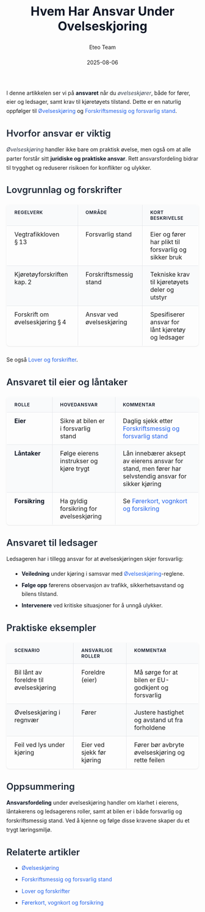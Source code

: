 ﻿---
title: "Hvem Har Ansvar Under Ovelseskjoring"
date: 2025-08-06
draft: false
author: "Eteo Team"
description: "Guide to Hvem Har Ansvar Under Ovelseskjoring for Norwegian driving theory exam."
categories: ["Driving Theory"]
tags: ["driving", "theory", "safety"]
featured_image: "/blog/hvem-har-ansvar-under-ovelseskjoring/hvem-har-ansvar-under-ovelseskjoring-image.svg"
---
<style>
/* Base text styling */
.article-content {
  font-family: 'Inter', -apple-system, BlinkMacSystemFont, 'Segoe UI', Roboto, Oxygen, Ubuntu, Cantarell, 'Open Sans', 'Helvetica Neue', sans-serif;
  line-height: 1.6;
  color: #1f2937;
  font-size: 16px;
}
/* Headers */
h1 {
  font-size: 2rem;
  font-weight: 700;
  margin: 2rem 0 1.5rem;
  color: #111827;
}
h2 {
  font-size: 1.5rem;
  font-weight: 600;
  margin: 2rem 0 1rem;
  color: #1f2937;
}
h3 {
  font-size: 1.25rem;
  font-weight: 600;
  margin: 1.5rem 0 0.75rem;
  color: #374151;
}
/* Paragraphs */
p {
  margin: 1rem 0;
  line-height: 1.7;
}
/* Lists */
ul, ol {
  margin: 1rem 0 1rem 1.5rem;
  padding-left: 1rem;
}
li {
  margin-bottom: 0.5rem;
  line-height: 1.6;
}
/* Bold and emphasis text */
strong, b {
  font-weight: 700 !important;
  color: #111827;
}
em, i {
  font-style: italic;
  color: #374151;
}
strong em, b i, em strong, i b {
  font-weight: 700 !important;
  font-style: italic;
  color: #111827;
}
/* Links */
a {
  color: #2563eb;
  text-decoration: none;
  transition: color 0.2s ease;
}
a:hover {
  color: #1d4ed8;
  text-decoration: underline;
}
/* Code blocks */
pre, code {
  font-family: 'SFMono-Regular', Consolas, 'Liberation Mono', Menlo, monospace;
  background-color: #f3f4f6;
  border-radius: 0.375rem;
  font-size: 0.875em;
}
pre {
  padding: 1rem;
  overflow-x: auto;
  margin: 1rem 0;
}
code {
  padding: 0.2em 0.4em;
}
/* Blockquotes */
blockquote {
  border-left: 4px solid #e5e7eb;
  margin: 1.5rem 0;
  padding: 0.75rem 1rem 0.75rem 1.5rem;
  background-color: #f9fafb;
  color: #4b5563;
  font-style: italic;
}
/* Tables */
table {
  margin: 1.5rem auto !important;
  border-collapse: collapse !important;
  width: 100% !important;
  max-width: 100%;
  box-shadow: 0 1px 3px rgba(0,0,0,0.1) !important;
  border-radius: 0.5rem !important;
  overflow: hidden !important;
  border: 1px solid #e5e7eb !important;
  display: table !important;
}
th, td {
  padding: 0.75rem 1.25rem !important;
  text-align: left !important;
  border: 1px solid #e5e7eb !important;
  vertical-align: top;
}
th {
  background-color: #f9fafb !important;
  font-weight: 600 !important;
  color: #111827 !important;
  text-transform: uppercase !important;
  font-size: 0.75rem !important;
  letter-spacing: 0.05em !important;
}
tr:nth-child(even) {
  background-color: #f9fafb !important;
}
tr:hover {
  background-color: #f3f4f6 !important;
}
/* Responsive adjustments */
@media (max-width: 768px) {
  .article-content {
    font-size: 15px;
  }
  h1 { font-size: 1.75rem; }
  h2 { font-size: 1.375rem; }
  h3 { font-size: 1.125rem; }
  table {
    display: block !important;
    overflow-x: auto !important;
    -webkit-overflow-scrolling: touch;
  }
}
</style>
I denne artikkelen ser vi på **ansvaret** når du _øvelseskjører_, både for fører, eier og ledsager, samt krav til kjøretøyets tilstand. Dette er en naturlig oppfølger til [Øvelseskjøring](/blogs/teori/ovelseskjoring "Øvelseskjøring (krav til ledsager, bilen m.m)") og [Forskriftsmessig og forsvarlig stand](/blogs/teori/forskriftsmessig-og-forsvarlig-stand "Forskriftsmessig og forsvarlig stand - Lover og praktiske sjekklister").
## Hvorfor ansvar er viktig
*Øvelseskjøring* handler ikke bare om praktisk øvelse, men også om at alle parter forstår sitt **juridiske og praktiske ansvar**. Rett ansvarsfordeling bidrar til trygghet og reduserer risikoen for konflikter og ulykker.
## Lovgrunnlag og forskrifter
| Regelverk                        | Område                         | Kort beskrivelse                                           |
|----------------------------------|--------------------------------|------------------------------------------------------------|
| Vegtrafikkloven § 13             | Forsvarlig stand               | Eier og fører har plikt til forsvarlig og sikker bruk      |
| Kjøretøyforskriften kap. 2       | Forskriftsmessig stand         | Tekniske krav til kjøretøyets deler og utstyr              |
| Forskrift om øvelseskjøring § 4   | Ansvar ved øvelseskjøring      | Spesifiserer ansvar for lånt kjøretøy og ledsager          |
Se også [Lover og forskrifter](/blogs/teori/lover-og-forskrifter "Lover og forskrifter - Vegtrafikkloven og tilhørende forskrifter").
## Ansvaret til eier og låntaker
| Rolle        | Hovedansvar                                          | Kommentar                                                                              |
|--------------|------------------------------------------------------|----------------------------------------------------------------------------------------|
| **Eier**     | Sikre at bilen er i forsvarlig stand                 | Daglig sjekk etter [Forskriftsmessig og forsvarlig stand](/blogs/teori/forskriftsmessig-og-forsvarlig-stand "Forskriftsmessig og forsvarlig stand - Lover og praktiske sjekklister") |
| **Låntaker** | Følge eierens instrukser og kjøre trygt              | Lån innebærer aksept av eierens ansvar for stand, men fører har selvstendig ansvar for sikker kjøring |
| **Forsikring**| Ha gyldig forsikring for øvelseskjøring              | Se [Førerkort, vognkort og forsikring](/blogs/teori/forerkort-vognkort-og-forsikring "Førerkort, vognkort og forsikring - Nødvendige dokumenter for lovlig kjøring") |
## Ansvaret til ledsager
Ledsageren har i tillegg ansvar for at øvelseskjøringen skjer forsvarlig:
* **Veiledning** under kjøring i samsvar med [Øvelseskjøring](/blogs/teori/ovelseskjoring "Øvelseskjøring (krav til ledsager, bilen m.m)")-reglene.
* **Følge opp** førerens observasjon av trafikk, sikkerhetsavstand og bilens tilstand.
* **Intervenere** ved kritiske situasjoner for å unngå ulykker.
## Praktiske eksempler
| Scenario                           | Ansvarlige roller        | Kommentar                                           |
|------------------------------------|--------------------------|-----------------------------------------------------|
| Bil lånt av foreldre til øvelseskjøring | Foreldre (eier)       | Må sørge for at bilen er EU-godkjent og forsvarlig  |
| Øvelseskjøring i regnvær           | Fører                    | Justere hastighet og avstand ut fra forholdene      |
| Feil ved lys under kjøring         | Eier ved sjekk før kjøring| Fører bør avbryte øvelseskjøring og rette feilen     |
## Oppsummering
**Ansvarsfordeling** under øvelseskjøring handler om klarhet i eierens, låntakerens og ledsagerens roller, samt at bilen er i både forsvarlig og forskriftsmessig stand. Ved å kjenne og følge disse kravene skaper du et trygt læringsmiljø.
## Relaterte artikler
- [Øvelseskjøring](/blogs/teori/ovelseskjoring "Øvelseskjøring (krav til ledsager, bilen m.m)")
- [Forskriftsmessig og forsvarlig stand](/blogs/teori/forskriftsmessig-og-forsvarlig-stand "Forskriftsmessig og forsvarlig stand - Lover og praktiske sjekklister")
- [Lover og forskrifter](/blogs/teori/lover-og-forskrifter "Lover og forskrifter - Vegtrafikkloven og tilhørende forskrifter")
- [Førerkort, vognkort og forsikring](/blogs/teori/forerkort-vognkort-og-forsikring "Førerkort, vognkort og forsikring - Nødvendige dokumenter for lovlig kjøring")